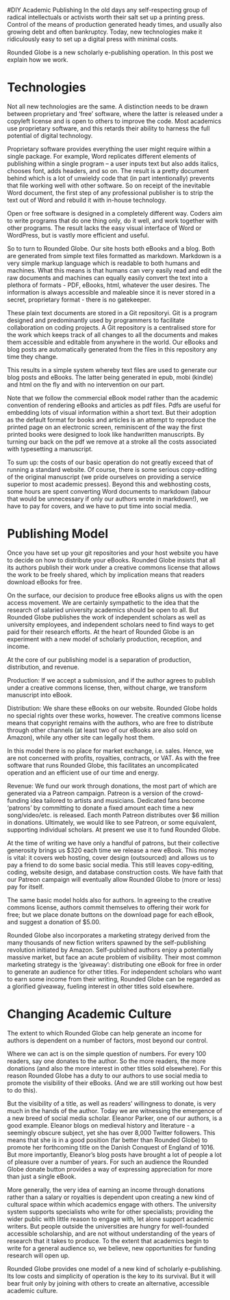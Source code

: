 #DIY Academic Publishing
In the old days any self-respecting group of radical intellectuals or activists worth their salt set up a printing press. Control of the means of production generated heady times, and usually also growing debt and often bankruptcy. Today, new technologies make it ridiculously easy to set up a digital press with minimal costs.

Rounded Globe is a new scholarly e-publishing operation. In this post we explain how we work.

 
# Technologies
Not all new technologies are the same. A distinction needs to be drawn between proprietary and ‘free’ software, where the latter is released under a copyleft license and is open to others to improve the code. Most academics use proprietary software, and this retards their ability to harness the full potential of digital technology.

Proprietary software provides everything the user might require within a single package. For example, Word replicates different elements of publishing within a single program – a user inputs text but also adds italics, chooses font, adds headers, and so on. The result is a pretty document behind which is a lot of unwieldy code that (in part intentionally) prevents that file working well with other software. So on receipt of the inevitable Word document, the first step of any professional publisher is to strip the text out of Word and rebuild it with in-house technology.

Open or free software is designed in a completely different way. Coders aim to write programs that do one thing only, do it well, and work together with other programs. The result lacks the easy visual interface of Word or WordPress, but is vastly more efficient and useful.

So to turn to Rounded Globe. Our site hosts both eBooks and a blog. Both are generated from simple text files formatted as markdown. Markdown is a very simple markup language which is readable to both humans and machines. What this means is that humans can very easily read and edit the raw documents and machines can equally easily convert the text into a plethora of formats - PDF, eBooks, html, whatever the user desires. The information is always accessible and maleable since it is never stored in a secret, proprietary format - there is no gatekeeper.

These plain text documents are stored in a Git repositoryi. Git is a program designed and predominantly used by programmers to facilitate collaboration on coding projects. A Git repository is a centralised store for the work which keeps track of all changes to all the documents and makes them accessible and editable from anywhere in the world. Our eBooks and blog posts are automatically generated from the files in this repository any time they change.

This results in a simple system whereby text files are used to generate our blog posts and eBooks. The latter being generated in epub, mobi (kindle) and html on the fly and with no intervention on our part.

Note that we follow the commercial eBook model rather than the academic convention of rendering eBooks and articles as pdf files. Pdfs are useful for embedding lots of visual information within a short text. But their adoption as the default format for books and articles is an attempt to reproduce the printed page on an electronic screen, reminiscent of the way the first printed books were designed to look like handwritten manuscripts. By turning our back on the pdf we remove at a stroke all the costs associated with typesetting a manuscript.

To sum up: the costs of our basic operation do not greatly exceed that of running a standard website. Of course, there is some serious copy-editing of the original manuscript (we pride ourselves on providing a service superior to most academic presses). Beyond this and webhosting costs, some hours are spent converting Word documents to markdown (labour that would be unnecessary if only our authors wrote in markdown!), we have to pay for covers, and we have to put time into social media.

 
# Publishing Model
Once you have set up your git repositories and your host website you have to decide on how to distribute your eBooks. Rounded Globe insists that all its authors publish their work under a creative commons license that allows the work to be freely shared, which by implication means that readers download eBooks for free.

On the surface, our decision to produce free eBooks aligns us with the open access movement. We are certainly sympathetic to the idea that the research of salaried university academics should be open to all. But Rounded Globe publishes the work of independent scholars as well as university employees, and independent scholars need to find ways to get paid for their research efforts. At the heart of Rounded Globe is an experiment with a new model of scholarly production, reception, and income.

At the core of our publishing model is a separation of production, distribution, and revenue.

Production: If we accept a submission, and if the author agrees to publish under a creative commons license, then, without charge, we transform manuscript into eBook.

Distribution: We share these eBooks on our website. Rounded Globe holds no special rights over these works, however. The creative commons license means that copyright remains with the authors, who are free to distribute through other channels (at least two of our eBooks are also sold on Amazon), while any other site can legally host them.

In this model there is no place for market exchange, i.e. sales. Hence, we are not concerned with profits, royalties, contracts, or VAT. As with the free software that runs Rounded Globe, this facilitates an uncomplicated operation and an efficient use of our time and energy.

Revenue: We fund our work through donations, the most part of which are generated via a Patreon campaign. Patreon is a version of the crowd-funding idea tailored to artists and musicians. Dedicated fans become ‘patrons’ by committing to donate a fixed amount each time a new song/video/etc. is released. Each month Patreon distributes over $6 million in donations. Ultimately, we would like to see Patreon, or some equivalent, supporting individual scholars. At present we use it to fund Rounded Globe.

At the time of writing we have only a handful of patrons, but their collective generosity brings us $320 each time we release a new eBook. This money is vital: it covers web hosting, cover design (outsourced) and allows us to pay a friend to do some basic social media. This still    leaves copy-editing, coding, website design, and database construction costs. We have faith that our Patreon campaign will eventually allow Rounded Globe to (more or less) pay for itself.

The same basic model holds also for authors. In agreeing to the creative commons license, authors commit themselves to offering their work for free; but we place donate buttons on the download page for each eBook, and suggest a donation of $5.00.

Rounded Globe also incorporates a marketing strategy derived from the many thousands of new fiction writers spawned by the self-publishing revolution initiated by Amazon. Self-published authors enjoy a potentially massive market, but face an acute problem of visibility. Their most common marketing strategy is the ‘giveaway’: distributing one eBook for free in order to generate an audience for other titles. For independent scholars who want to earn some income from their writing, Rounded Globe can be regarded as a glorified giveaway, fueling interest in other titles sold elsewhere.


# Changing Academic Culture
The extent to which Rounded Globe can help generate an income for authors is dependent on a number of factors, most beyond our control.

Where we can act is on the simple question of numbers. For every 100 readers, say one donates to the author. So the more readers, the more donations (and also the more interest in other titles sold elsewhere). For this reason Rounded Globe has a duty to our authors to use social media to promote the visibility of their eBooks. (And we are still working out how best to do this).

But the visibility of a title, as well as readers’ willingness to donate, is very much in the hands of the author. Today we are witnessing the emergence of a new breed of social media scholar. Eleanor Parker, one of our authors, is a good example. Eleanor blogs on medieval history and literature - a seemingly obscure subject, yet she has over 8,000 Twitter followers. This means that she is in a good position (far better than Rounded Globe) to promote her forthcoming title on the Danish Conquest of England of 1016. But more importantly, Eleanor’s blog posts have brought a lot of people a lot of pleasure over a number of years. For such an audience the Rounded Globe donate button provides a way of expressing appreciation for more than just a single eBook.

More generally, the very idea of earning an income through donations rather than a salary or royalties is dependent upon creating a new kind of cultural space within which academics engage with others. The university system supports specialists who write for other specialists; providing the wider public with little reason to engage with, let alone support academic writers. But people outside the universities are hungry for well-founded accessible scholarship, and are not without understanding of the years of research that it takes to produce. To the extent that academics begin to write for a general audience so, we believe, new opportunities for funding research will open up.

Rounded Globe provides one model of a new kind of scholarly e-publishing. Its low costs and simplicity of operation is the key to its survival. But it will bear fruit only by joining with others to create an alternative, accessible academic culture.

